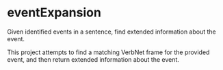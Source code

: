 eventExpansion
==============

Given identified events in a sentence, find extended information about the event.

This project attempts to find a matching VerbNet frame for the provided event, and then return extended information about the event.
